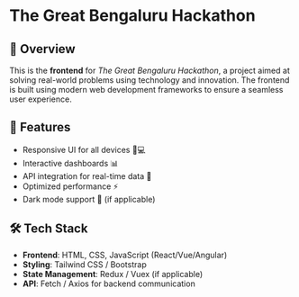 # The Great Bengaluru Hackathon

## 🚀 Overview
This is the **frontend** for *The Great Bengaluru Hackathon*, a project aimed at solving real-world problems using technology and innovation. The frontend is built using modern web development frameworks to ensure a seamless user experience.

## 🎯 Features
- Responsive UI for all devices 📱💻
- Interactive dashboards 📊
- API integration for real-time data 🔄
- Optimized performance ⚡
- Dark mode support 🌙 (if applicable)

## 🛠️ Tech Stack
- **Frontend**: HTML, CSS, JavaScript (React/Vue/Angular)  
- **Styling**: Tailwind CSS / Bootstrap  
- **State Management**: Redux / Vuex (if applicable)  
- **API**: Fetch / Axios for backend communication  


